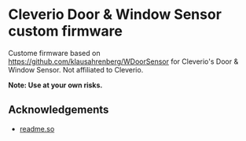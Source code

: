 
# Cleverio Door & Window Sensor custom firmware

Custome firmware based on https://github.com/klausahrenberg/WDoorSensor for Cleverio's Door & Window Sensor. Not affiliated to Cleverio. 

**Note: Use at your own risks.**


## Acknowledgements

 - [readme.so](https://readme.so/editor)

